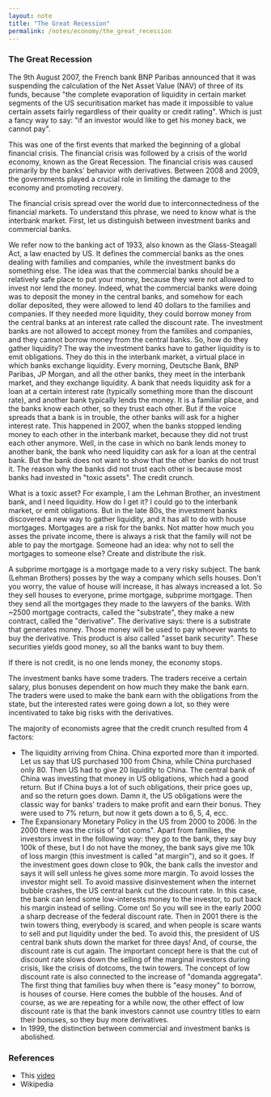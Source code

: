 ```yaml
---
layout: note
title: "The Great Recession"
permalink: /notes/economy/the_great_recession
---
```


### The Great Recession




The 9th August 2007, the French bank BNP Paribas announced that it was suspending the calculation of the Net Asset Value (NAV) of three of its funds, because "the complete evaporation of liquidity in certain market segments of the US securitisation market has made it impossible to value certain assets fairly regardless of their quality or credit rating".
Which is just a fancy way to say: "if an investor would like to get his money back, we cannot pay".

This was one of the first events that marked the beginning of a global financial crisis. 
The financial crisis was followed by a crisis of the world economy, known as the Great Recession.
The financial crisis was caused primarily by the banks' behavior with derivatives.
Between 2008 and 2009, the governments played a crucial role in limiting the damage to the economy and promoting recovery.

The financial crisis spread over the world due to interconnectedness of the financial markets.
To understand this phrase, we need to know what is the interbank market.
First, let us distinguish between investment banks and commercial banks.

We refer now to the banking act of 1933, also known as the Glass-Steagall Act, a law enacted by US.
It defines the commercial banks as the ones dealing with families and companies, while the investment banks do something else.
The idea was that the commercial banks should be a relatively safe place to put your money, because they were not allowed to invest nor lend the money.
Indeed, what the commercial banks were doing was to deposit the money in the central banks, and somehow for each dollar deposited, they were allowed to lend 40 dollars to the families and companies.
If they needed more liquidity, they could borrow money from the central banks at an interest rate called the discount rate.
The investment banks are not allowed to accept money from the families and companies, and they cannot borrow money from the central banks. So, how do they gather liquidity? The way the investment banks have to gather liquidity is to emit obligations. They do this in the interbank market, a virtual place in which banks exchange liquidity.
Every morning, Deutsche Bank, BNP Paribas, JP Morgan, and all the other banks, they meet in the interbank market, and they exchange liquidity.
A bank that needs liquidity ask for a loan at a certain interest rate (typically something more than the discount rate), and another bank typically lends the money.
It is a familiar place, and the banks know each other, so they trust each other.
But if the voice spreads that a bank is in trouble, the other banks will ask for a higher interest rate.
This happened in 2007, when the banks stopped lending money to each other in the interbank market, because they did not trust each other anymore. 
Well, in the case in which no bank lends money to another bank, the bank who need liquidity can ask for a loan at the central bank.
But the bank does not want to show that the other banks do not trust it.
The reason why the banks did not trust each other is because most banks had invested in "toxic assets".
The credit crunch.

What is a toxic asset?
For example, I am the Lehman Brother, an investment bank, and I need liquidity.
How do I get it? I could go to the interbank market, or emit obligations.
But in the late 80s, the investment banks discovered a new way to gather liquidity, and it has all to do with house mortgages.
Mortgages are a risk for the banks. Not matter how much you asses the private income, there is always a risk that the family will not be able to pay the mortgage.
Someone had an idea: why not to sell the mortgages to someone else? Create and distribute the risk.

A subprime mortgage is a mortgage made to a very risky subject.
The bank (Lehman Brothers) posses by the way a company which sells houses.
Don't you worry, the value of house will increase, it has always increased a lot.
So they sell houses to everyone, prime mortgage, subprime mortgage.
Then they send all the mortgages they made to the lawyers of the banks.
With ~2500 mortgage contracts, called the "substrate", they make a new contract, called the "derivative".
The derivative says: there is a substrate that generates money.
Those money will be used to pay whoever wants to buy the derivative. 
This product is also called "asset bank security".
These securities yields good money, so all the banks want to buy them.

If there is not credit, is no one lends money, the economy stops.

The investment banks have some traders.
The traders receive a certain salary, plus bonuses dependent on how much they make the bank earn.
The traders were used to make the bank earn with the obligations from the state, but the interested rates were going down a lot, so they were incentivated to take big risks with the derivatives.

The majority of economists agree that the credit crunch resulted from 4 factors:
- The liquidity arriving from China. China exported more than it imported. Let us say that US purchased 100 from China, while China purchased only 80. Then US had to give 20 liquidity to China. The central bank of China was investing that money in US obligations, which had a good return. But if China buys a lot of such obligations, their price goes up, and so the return goes down. Damn it, the US obligations were the classic way for banks' traders to make profit and earn their bonus. They were used to 7% return, but now it gets down a to 6, 5, 4, ecc.
- The Expansionary Monetary Policy in the US from 2000 to 2006. In the 2000 there was the crisis of "dot coms". Apart from families, the investors invest in the following way: they go to the bank, they say buy 100k of these, but I do not have the money, the bank says give me 10k of loss margin (this investment is called "at margin"), and so it goes. If the investment goes down close to 90k, the bank calls the investor and says it will sell unless he gives some more margin. To avoid losses the investor might sell. To avoid massive disinvestement when the internet bubble crashes, the US central bank cut the discount rate. In this case, the bank can lend some low-interests money to the investor, to put back his margin instead of selling. Come on!
So you will see in the early 2000 a sharp decrease of the federal discount rate.
Then in 2001 there is the twin towers thing, everybody is scared, and when people is scare wants to sell and put liquidity under the bed. To avoid this, the president of US central bank shuts down the market for three days! And, of course, the discount rate is cut again.
The important concept here is that the cut of discount rate slows down the selling of the marginal investors during crisis, like the crisis of dotcoms, the twin towers.
The concept of low discount rate is also connected to the increase of "domanda aggregata". The first thing that families buy when there is "easy money" to borrow, is houses of course.
Here comes the bubble of the houses.
And of course, as we are repeating for a while now, the other effect of low discount rate is that the bank investors cannot use country titles to earn their bonuses, so they buy more derivatives.
- In 1999, the distinction between commercial and investment banks is abolished.


### References

- This [video](https://www.youtube.com/watch?v=2TuJkp1z8PM)
- Wikipedia
